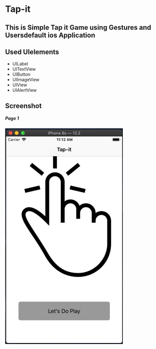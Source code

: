 # Tap-it
## This is Simple Tap it Game using Gestures and Usersdefault ios Application
## Used UIelements
- UILabel
- UITextView
- UIButton
- UIImageView
- UIView
- UIAlertView
## Screenshot
##### Page 1
![Page 1](SS/P1.png)
